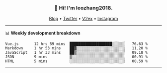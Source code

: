<h3 align="center">👋 Hi! I'm leozhang2018.</h3>
<p align="center">
  <a href="https://code.leozhang2018.me">Blog</a> •
  <a href="https://twitter.com/leozhang2018">Twitter</a> •
  <a href="https://www.v2ex.com/member/leozhang">V2ex</a> •
  <a href="https://www.instagram.com/leozhanghere">Instagram</a>
</p>

-------

📊 **Weekly development breakdown**
<!--START_SECTION:waka-->
```text
Vue.js       12 hrs 59 mins  ███████████████████░░░░░░   76.63 % 
Markdown     1 hr 53 mins    ██▓░░░░░░░░░░░░░░░░░░░░░░   11.20 % 
JavaScript   1 hr 33 mins    ██▒░░░░░░░░░░░░░░░░░░░░░░   09.18 % 
JSON         9 mins          ▒░░░░░░░░░░░░░░░░░░░░░░░░   00.91 % 
HTML         5 mins          ░░░░░░░░░░░░░░░░░░░░░░░░░   00.59 % 
```
<!--END_SECTION:waka-->
-------
